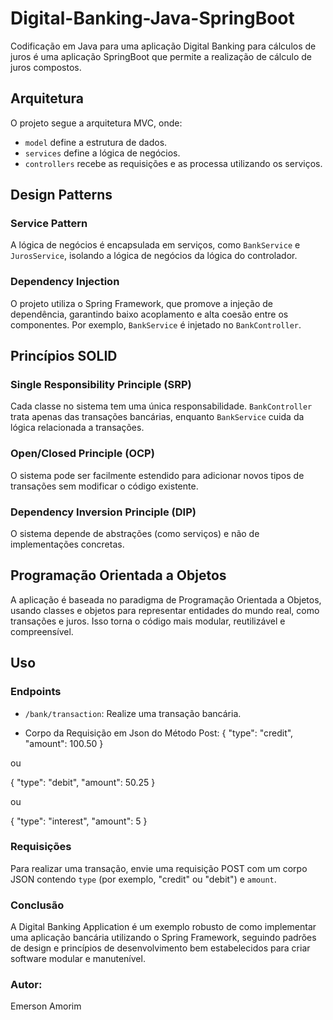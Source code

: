 # Digital-Banking-Java-SpringBoot

Codificação em Java para uma aplicação Digital Banking para cálculos de juros é uma aplicação SpringBoot que permite a realização de cálculo de juros compostos.

## Arquitetura

O projeto segue a arquitetura MVC, onde:
- `model` define a estrutura de dados.
- `services` define a lógica de negócios.
- `controllers` recebe as requisições e as processa utilizando os serviços.

## Design Patterns

### Service Pattern

A lógica de negócios é encapsulada em serviços, como `BankService` e `JurosService`, isolando a lógica de negócios da lógica do controlador.

### Dependency Injection

O projeto utiliza o Spring Framework, que promove a injeção de dependência, garantindo baixo acoplamento e alta coesão entre os componentes. Por exemplo, `BankService` é injetado no `BankController`.

## Princípios SOLID

### Single Responsibility Principle (SRP)

Cada classe no sistema tem uma única responsabilidade. `BankController` trata apenas das transações bancárias, enquanto `BankService` cuida da lógica relacionada a transações.

### Open/Closed Principle (OCP)

O sistema pode ser facilmente estendido para adicionar novos tipos de transações sem modificar o código existente.

### Dependency Inversion Principle (DIP)

O sistema depende de abstrações (como serviços) e não de implementações concretas.

## Programação Orientada a Objetos

A aplicação é baseada no paradigma de Programação Orientada a Objetos, usando classes e objetos para representar entidades do mundo real, como transações e juros. Isso torna o código mais modular, reutilizável e compreensível.

## Uso

### Endpoints

- `/bank/transaction`: Realize uma transação bancária.

- Corpo da Requisição em Json do Método Post:
{
    "type": "credit",
    "amount": 100.50
}

ou

{
    "type": "debit",
    "amount": 50.25
}

ou

{
    "type": "interest",
    "amount": 5
}


### Requisições

Para realizar uma transação, envie uma requisição POST com um corpo JSON contendo `type` (por exemplo, "credit" ou "debit") e `amount`.

### Conclusão

A Digital Banking Application é um exemplo robusto de como implementar uma aplicação bancária utilizando o Spring Framework, seguindo padrões de design e princípios de desenvolvimento bem estabelecidos para criar software modular e manutenível.

### Autor:
Emerson Amorim